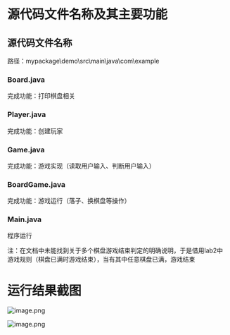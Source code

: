 # 源代码文件名称及其主要功能

## 源代码文件名称

路径：mypackage\demo\src\main\java\com\example

### Board.java

完成功能：打印棋盘相关

### Player.java

完成功能：创建玩家

### Game.java

完成功能：游戏实现（读取用户输入、判断用户输入）

### BoardGame.java

完成功能：游戏运行（落子、换棋盘等操作）

### Main.java

程序运行

注：在文档中未能找到关于多个棋盘游戏结束判定的明确说明，于是借用lab2中游戏规则（棋盘已满时游戏结束），当有其中任意棋盘已满，游戏结束

# 运行结果截图

![image.png](attachment:7ba5e719-5b7b-45df-b9ad-b77218bcb1be:image.png)

![image.png](attachment:2fe54ee5-f81b-4380-a0c7-3ce49381e1c0:image.png)
